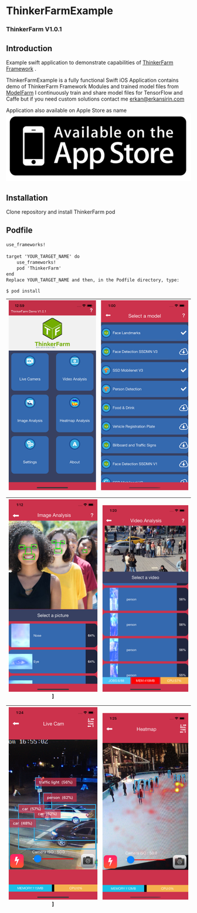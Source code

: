 # ThinkerFarmExample


### ThinkerFarm V1.0.1

## Introduction  
Example swift application to demonstrate capabilities of [ThinkerFarm Framework](https://github.com/erkansirin/ThinkerFarm) .  

ThinkerFarmExample is a fully functional Swift iOS Application contains demo of ThinkerFarm Framework Modules and trained model files from [ModelFarm](https://github.com/erkansirin/ModelFarm) I continuously train and share model files for TensorFlow and Caffe but if you need custom solutions contact me erkan@erkansirin.com

Application also available on Apple Store as name [![ThinkerFarm](https://github.com/erkansirin/ThinkerFarmExample/raw/master/images/applestoreicon.png)](https://apps.apple.com/us/app/thinkerfarm/id1488192528)

## Installation
Clone repository and install ThinkerFarm pod

## Podfile    
```
use_frameworks!  

target 'YOUR_TARGET_NAME' do  
    use_frameworks!  
    pod 'ThinkerFarm'
end  
Replace YOUR_TARGET_NAME and then, in the Podfile directory, type:  
```
```
$ pod install  
```


| ![ThinkerFarm Example](https://github.com/erkansirin/ThinkerFarmExample/raw/master/images/thinkerfarmExample1.jpg)   | ![ThinkerFarm Example](https://github.com/erkansirin/ThinkerFarmExample/raw/master/images/thinkerfarmExample2.jpg)  |
| ------------ | :--------------: |



| ![ThinkerFarm Example](https://github.com/erkansirin/ThinkerFarmExample/raw/master/images/thinkerfarmExample3.jpg) ] | ![ThinkerFarm Example](https://github.com/erkansirin/ThinkerFarmExample/raw/master/images/thinkerfarmExample4.jpg)  |
| :--------------: | :-------------: |


| ![ThinkerFarm Example](https://github.com/erkansirin/ThinkerFarmExample/raw/master/images/thinkerfarmExample5.jpg) ] | ![ThinkerFarm Example](https://github.com/erkansirin/ThinkerFarmExample/raw/master/images/thinkerfarmExample6.jpg)  |
| :--------------: | :-------------: |
